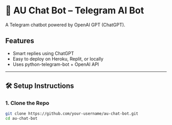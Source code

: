 # 🤖 AU Chat Bot – Telegram AI Bot

A Telegram chatbot powered by OpenAI GPT (ChatGPT).

## Features

- Smart replies using ChatGPT
- Easy to deploy on Heroku, Replit, or locally
- Uses python-telegram-bot + OpenAI API

---

## 🛠️ Setup Instructions

### 1. Clone the Repo
```bash
git clone https://github.com/your-username/au-chat-bot.git
cd au-chat-bot
